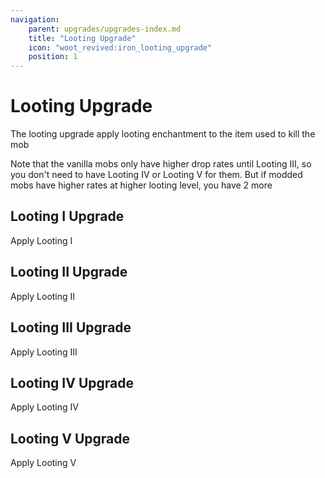 ```yaml
---
navigation:
    parent: upgrades/upgrades-index.md
    title: "Looting Upgrade"
    icon: "woot_revived:iron_looting_upgrade"
    position: 1
---
```

# Looting Upgrade

<Row>
  <ItemImage id="copper_looting_upgrade" scale="3"/>
  <ItemImage id="iron_looting_upgrade" scale="3"/>
  <ItemImage id="gold_looting_upgrade" scale="3"/>
  <ItemImage id="diamond_looting_upgrade" scale="3"/>
  <ItemImage id="netherite_looting_upgrade" scale="3"/>
</Row>

The looting upgrade apply looting enchantment to the item used to kill the mob

Note that the vanilla mobs only have higher drop rates until Looting III, so you don't need to have Looting IV or Looting V for them.
But if modded mobs have higher rates at higher looting level, you have 2 more

## Looting I Upgrade

Apply Looting I

<RecipeFor id="copper_looting_upgrade" />

## Looting II Upgrade

Apply Looting II

<RecipeFor id="iron_looting_upgrade" />

## Looting III Upgrade

Apply Looting III

<RecipeFor id="gold_looting_upgrade" />

## Looting IV Upgrade

Apply Looting IV

<RecipeFor id="diamond_looting_upgrade" />

## Looting V Upgrade

Apply Looting V

<RecipeFor id="netherite_looting_upgrade" />
